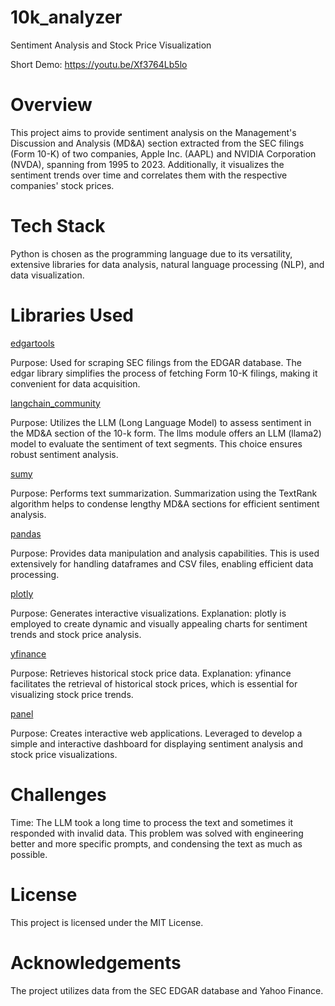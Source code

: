 # 10k_analyzer
Sentiment Analysis and Stock Price Visualization

Short Demo: https://youtu.be/Xf3764Lb5lo

# Overview
This project aims to provide sentiment analysis on the Management's Discussion and Analysis (MD&A) section extracted from the SEC filings (Form 10-K) of two companies, Apple Inc. (AAPL) and NVIDIA Corporation (NVDA), spanning from 1995 to 2023. Additionally, it visualizes the sentiment trends over time and correlates them with the respective companies' stock prices.

# Tech Stack
Python is chosen as the programming language due to its versatility, extensive libraries for data analysis, natural language processing (NLP), and data visualization.

# Libraries Used

<ins>edgartools</ins>

Purpose: Used for scraping SEC filings from the EDGAR database. The edgar library simplifies the process of fetching Form 10-K filings, making it convenient for data acquisition.

<ins>langchain_community</ins>

Purpose: Utilizes the LLM (Long Language Model) to assess sentiment in the MD&A section of the 10-k form. The llms module offers an LLM (llama2) model to evaluate the sentiment of text segments. This choice ensures robust sentiment analysis.

<ins>sumy</ins>

Purpose: Performs text summarization. Summarization using the TextRank algorithm helps to condense lengthy MD&A sections for efficient sentiment analysis.

<ins>pandas</ins>

Purpose: Provides data manipulation and analysis capabilities. This is used extensively for handling dataframes and CSV files, enabling efficient data processing.

<ins>plotly</ins>

Purpose: Generates interactive visualizations.
Explanation: plotly is employed to create dynamic and visually appealing charts for sentiment trends and stock price analysis.

<ins>yfinance</ins>

Purpose: Retrieves historical stock price data.
Explanation: yfinance facilitates the retrieval of historical stock prices, which is essential for visualizing stock price trends.

<ins>panel</ins>

Purpose: Creates interactive web applications. Leveraged to develop a simple and interactive dashboard for displaying sentiment analysis and stock price visualizations.

# Challenges
Time: The LLM took a long time to process the text and sometimes it responded with invalid data. This problem was solved with engineering better and more specific prompts, and condensing the text as much as possible.

# License
This project is licensed under the MIT License.

# Acknowledgements
The project utilizes data from the SEC EDGAR database and Yahoo Finance.
